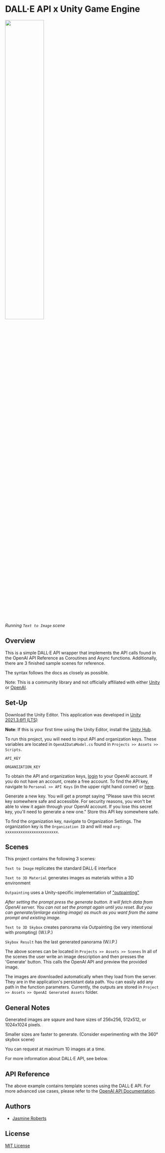 
# DALL·E API x Unity Game Engine 

<p float="center">
  <img src="texttoimg.mov" width="50.0%"/>
</p>

 *Running `Text to Image` scene*

 ## Overview
This is a simple DALL·E API wrapper that implements the API calls found in the OpenAI API Reference as Coroutines and Async functions. Additionally, there are 3 finished sample scenes for reference.

The syntax follows the docs as closely as possible.

Note: This is a community library and not officially affiliated with either [Unity](https://unity.com/) or [OpenAI](https://openai.com/).




## Set-Up

Download the Unity Editor. This application was developed in [Unity 2021.3.6f1 (LTS)](https://unity3d.com/unity/whats-new/2021.3.6)

**Note**: If this is your first time using the Unity Editor, install the [Unity Hub](https://public-cdn.cloud.unity3d.com/hub/prod/UnityHubSetup.dmg).


To run this project, you will need to input API and organization keys. 
These variables are located in `OpenAIDataModel.cs` found in `Projects >> Assets >> Scripts`. 

`API_KEY`

`ORGANIZATION_KEY`

To obtain the API and organization keys, [login](https://auth0.openai.com/u/login/) to your OpenAI account. If you do not have an account, create a free account. 
To find the API key, navigate to  `Personal >> API Keys` (in the upper right hand corner) or [here](https://beta.openai.com/account/api-keys).

Generate a new key. You will get a prompt saying "Please save this secret key somewhere safe and accessible. For security reasons, you won't be able to view it again through your OpenAI account. If you lose this secret key, you'll need to generate a new one."
Store this API key somewhere safe. 

To find the organization key, navigate to Organization Settings. The organization key is the `Organization ID` and will read `org-xxxxxxxxxxxxxxxxxxxxxxxx`.


## Scenes 

This project contains the following 3 scenes:


`Text to Image` replicates the standard DALL·E interface 

`Text to 3D Material` generates images as materials within a 3D environment 

`Outpainting` uses a Unity-specific implementation of ["outpainting"](https://openai.com/blog/dall-e-introducing-outpainting/)

*After setting the prompt press the generate button. It will fetch data from OpenAI server. You can not set the prompt again until you reset. But you can generate/(enlarge existing image) as much as you want from the same prompt and existing image.*

`Text to 3D Skybox` creates panorama via Outpainting (be very intentional with prompting) (W.I.P.)

`Skybox Result` has the last generated panorama (W.I.P.)


The above scenes can be located in `Projects >> Assets >> Scenes`
In all of the scenes the user write an image description and then presses the 'Generate' button. This calls the OpenAI API and preview the provided image. 

The images are downloaded automatically when they load from the server. They are in the application's persistant data path. You can easily add any path in the function parameters. Currently, the outputs are stored in `Project >> Assets >> OpenAI Generated Assets` folder.





## General Notes

Generated images are sqaure and have sizes of 256x256, 512x512, or 1024x1024 pixels. 

Smaller sizes are faster to generate. (Consider experimenting with the 360° skybox scene)

You can request at maximum 10 images at a time.

For more information about DALL·E API, see below. 

## API Reference

The above example contains template scenes using the DALL·E API.
For more advanced use cases, please refer to the [OpenAI API Documentation](https://beta.openai.com/docs/guides/images).


## Authors

- [Jasmine Roberts](https://www.twiiter.com/jasminezroberts)

## License 
[MIT License](https://opensource.org/licenses/MIT)

